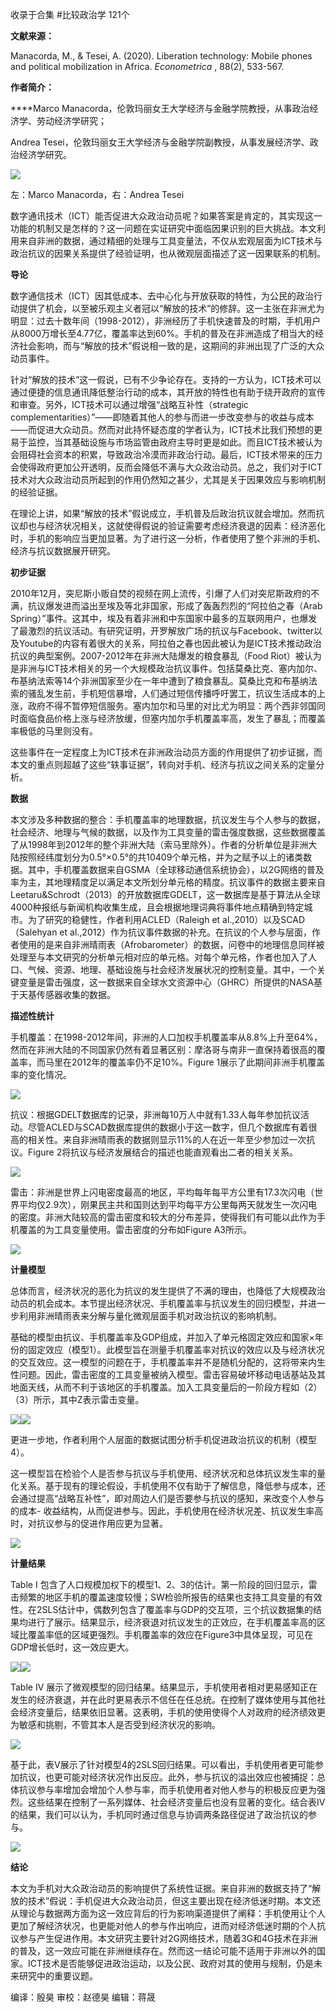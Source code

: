 

收录于合集 #比较政治学 121个

**文献来源：**

Manacorda, M., & Tesei, A. (2020). Liberation technology: Mobile phones and
political mobilization in Africa. _Econometrica_ , 88(2), 533-567.

  

 **作者简介：**

 ****Marco Manacorda，伦敦玛丽女王大学经济与金融学院教授，从事政治经济学、劳动经济学研究；

Andrea Tesei，伦敦玛丽女王大学经济与金融学院副教授，从事发展经济学、政治经济学研究。

![](/images/94/2.png)

左：Marco Manacorda，右：Andrea Tesei

数字通讯技术（ICT）能否促进大众政治动员呢？如果答案是肯定的，其实现这一功能的机制又是怎样的？这一问题在实证研究中面临因果识别的巨大挑战。本文利用来自非洲的数据，通过精细的处理与工具变量法，不仅从宏观层面为ICT技术与政治抗议的因果关系提供了经验证明，也从微观层面描述了这一因果联系的机制。

  

 **导论**

数字通信技术（ICT）因其低成本、去中心化与开放获取的特性，为公民的政治行动提供了机会，以至被乐观主义者冠以“解放的技术”的修辞。这一主张在非洲尤为明显：过去十数年间（1998-2012），非洲经历了手机快速普及的时期，手机用户从8000万增长至4.77亿，覆盖率达到60%。手机的普及在非洲造成了相当大的经济社会影响，而与“解放的技术”假说相一致的是，这期间的非洲出现了广泛的大众动员事件。

  

针对“解放的技术”这一假说，已有不少争论存在。支持的一方认为，ICT技术可以通过便捷的信息通讯降低整治行动的成本，其开放的特性也有助于绕开政府的宣传和审查。另外，ICT技术可以通过增强“战略互补性（strategic
complementarities）”——即随着其他人的参与而进一步改变参与的收益与成本——而促进大众动员。然而对此持怀疑态度的学者认为，ICT技术比我们预想的更易于监控，当其基础设施与市场监管由政府主导时更是如此。而且ICT技术被认为会阻碍社会资本的积累，导致政治冷漠而非政治行动。最后，ICT技术带来的压力会使得政府更加公开透明，反而会降低不满与大众政治动员。总之，我们对于ICT技术对大众政治动员所起到的作用仍然知之甚少，尤其是关于因果效应与影响机制的经验证据。

  

在理论上讲，如果“解放的技术”假说成立，手机普及后政治抗议就会增加。然而抗议却也与经济状况相关，这就使得假说的验证需要考虑经济衰退的因素：经济恶化时，手机的影响应当更加显著。为了进行这一分析，作者使用了整个非洲的手机、经济与抗议数据展开研究。

  

 **初步证据**

2010年12月，突尼斯小贩自焚的视频在网上流传，引爆了人们对突尼斯政府的不满，抗议爆发进而溢出至埃及等北非国家，形成了轰轰烈烈的“阿拉伯之春（Arab
Spring）”事件。这其中，埃及有着非洲和中东国家中最多的互联网用户，也爆发了最激烈的抗议活动。有研究证明，开罗解放广场的抗议与Facebook、twitter以及Youtube的内容有着很大的关系，阿拉伯之春也因此被认为是ICT技术推动政治抗议的典型案例。2007-2012年在非洲大陆爆发的粮食暴乱（Food
Riot）被认为是非洲与ICT技术相关的另一个大规模政治抗议事件。包括莫桑比克、塞内加尔、布基纳法索等14个非洲国家至少在一年中遭到了粮食暴乱。莫桑比克和布基纳法索的骚乱发生前，手机短信暴增，人们通过短信传播呼吁罢工，抗议生活成本的上涨，政府不得不暂停短信服务。塞内加尔和马里的对比尤为明显：两个西非邻国同时面临食品价格上涨与经济放缓，但塞内加尔手机覆盖率高，发生了暴乱；而覆盖率极低的马里则没有。

  

这些事件在一定程度上为ICT技术在非洲政治动员方面的作用提供了初步证据，而本文的重点则超越了这些“轶事证据”，转向对手机、经济与抗议之间关系的定量分析。

  

 **数据**

本文涉及多种数据的整合：手机覆盖率的地理数据，抗议发生与个人参与的数据，社会经济、地理与气候的数据，以及作为工具变量的雷击强度数据，这些数据覆盖了从1998年到2012年的整个非洲大陆（索马里除外）。作者的分析单位是非洲大陆按照经纬度划分为0.5°×0.5°的共10409个单元格，并为之赋予以上的诸类数据。其中，手机覆盖数据来自GSMA（全球移动通信系统协会），以2G网络的普及率为主，其地理精度足以满足本文所划分单元格的精度。抗议事件的数据主要来自Leetaru&Schrodt（2013）的开放数据库GDELT，这一数据库是基于算法从全球4000种报纸与新闻机构收集生成，且会根据地理词典将事件地点精确到特定城市。为了研究的稳健性，作者利用ACLED（Raleigh
et al.,2010）以及SCAD（Salehyan et
al.,2012）作为抗议事件数据的补充。在抗议的个人参与层面，作者使用的是来自非洲晴雨表（Afrobarometer）的数据，问卷中的地理信息同样被处理至与本文研究的分析单元相对应的单元格。对每个单元格，作者也加入了人口、气候、资源、地理、基础设施与社会经济发展状况的控制变量。其中，一个关键变量是雷击强度，这一数据来自全球水文资源中心（GHRC）所提供的NASA基于天基传感器收集的数据。

  

 **描述性统计**

手机覆盖：在1998-2012年间，非洲的人口加权手机覆盖率从8.8%上升至64%，然而在非洲大陆的不同国家仍然有着显著区别：摩洛哥与南非一直保持着很高的覆盖率，而马里在2012年的覆盖率仍不足10%。Figure
1展示了此期间非洲手机覆盖率的变化情况。

![](/images/94/3.png)

抗议：根据GDELT数据库的记录，非洲每10万人中就有1.33人每年参加抗议活动。尽管ACLED与SCAD数据库提供的数据小于这一数字，但几个数据库有着很高的相关性。来自非洲晴雨表的数据则显示11%的人在近一年至少参加过一次抗议。Figure
2将抗议与经济发展结合的描述也能直观看出二者的相关关系。

![](/images/94/4.png)

雷击：非洲是世界上闪电密度最高的地区，平均每年每平方公里有17.3次闪电（世界平均仅2.9次），刚果民主共和国则达到平均每平方公里每两天就发生一次闪电的密度。非洲大陆较高的雷击密度和较大的分布差异，使得我们有可能以此作为手机覆盖的为工具变量使用。雷击密度的分布如Figure
A3所示。

![](/images/94/5.png)

  

 **计量模型**

总体而言，经济状况的恶化为抗议的发生提供了不满的理由，也降低了大规模政治动员的机会成本。本节提出经济状况、手机覆盖率与抗议发生的回归模型，并进一步利用非洲晴雨表来分解与量化微观层面手机对政治抗议的影响机制。

  

基础的模型由抗议、手机覆盖率及GDP组成，并加入了单元格固定效应和国家×年份的固定效应（模型1）。此模型旨在测量手机覆盖率对抗议的效应以及与经济状况的交互效应。这一模型的问题在于，手机覆盖率并不是随机分配的，这将带来内生性问题。因此，雷击密度的工具变量被纳入模型。雷击容易破坏移动电话基站及其地面天线，从而不利于该地区的手机覆盖。加入工具变量后的一阶段方程如（2）（3）所示，其中Z表示雷击变量。

![](/images/94/6.png)![](/images/94/7.png)

更进一步地，作者利用个人层面的数据试图分析手机促进政治抗议的机制（模型4）。

  

这一模型旨在检验个人是否参与抗议与手机使用、经济状况和总体抗议发生率的量化关系。基于现有的理论假设，手机使用不仅有助于了解信息，降低参与成本，还会通过提高“战略互补性”，即对周边人们是否要参与抗议的感知，来改变个人参与的成本-
收益结构，从而促进参与。因此，手机使用在经济状况差、抗议发生率高时，对抗议参与的促进作用应更为显著。

![](/images/94/8.png)

  

 **计量结果**

Table I
包含了人口规模加权下的模型1、2、3的估计。第一阶段的回归显示，雷击频繁的地区手机的覆盖速度较慢；SW检验所报告的结果也支持工具变量的有效性。在2SLS估计中，偶数列包含了覆盖率与GDP的交互项，三个抗议数据集的结果均进行了展示。结果显示，经济衰退对抗议发生的正效应，在手机覆盖率高的区域比覆盖率低的区域更强烈。手机覆盖率的效应在Figure3中具体呈现，可见在GDP增长低时，这一效应更大。

![](/images/94/9.png)![](/images/94/10.png)

Table IV
展示了微观模型的回归结果。结果显示，手机使用者相对更易感知正在发生的经济衰退，并在此时更易表示不信任在任总统。在控制了媒体使用与其他社会经济变量后，结果依旧显著。这表明，手机的使用使得个人对政府的经济绩效更为敏感和挑剔，不管其本人是否受到经济状况的影响。

![](/images/94/11.png)

基于此，表V展示了针对模型4的2SLS回归结果。可以看出，手机使用者更可能参加抗议，也更可能对经济状况作出反应。此外，参与抗议的溢出效应也被捕捉：总体抗议参与率增加会增加个人参与率，而手机使用者对他人参与的积极反应更为强烈。这些结果在控制了一系列媒体、社会经济变量后也没有显著的变化。结合表IV的结果，我们可以认为，手机同时通过信息与协调两条路径促进了政治抗议的参与。

![](/images/94/12.png)

  

 **结论**

本文为手机对大众政治动员的影响提供了系统性证据。来自非洲的数据支持了“解放的技术”假说：手机促进大众政治动员，但这主要出现在经济低迷时期。本文还从理论与数据两方面为这一效应背后的行为影响渠道提供了阐释：手机使用让个人更加了解经济状况，也更能对他人的参与作出响应，进而对经济低迷时期的个人抗议参与产生促进作用。本文研究主要针对2G网络技术，随着3G和4G技术在非洲的普及，这一效应可能在非洲继续存在。然而这一结论可能不适用于非洲以外的国家。ICT技术是否能够促进政治运动，以及公民、政府对其的使用与规制，仍是未来研究中的重要议题。

编译：殷昊 审校：赵德昊 编辑：蒋晟

  

  

